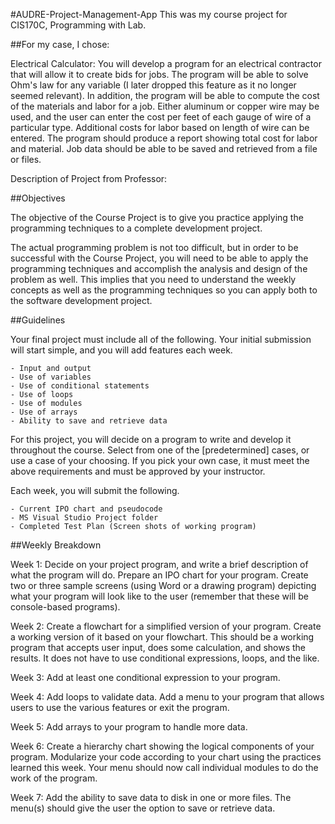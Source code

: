 #AUDRE-Project-Management-App
This was my course project for CIS170C, Programming with Lab.

##For my case, I chose:

Electrical Calculator: You will develop a program for an electrical contractor that will allow it to create bids for jobs. The program will be able to solve Ohm's law for any variable (I later dropped this feature as it no longer seemed relevant). In addition, the program will be able to compute the cost of the materials and labor for a job. Either aluminum or copper wire may be used, and the user can enter the cost per feet of each gauge of wire of a particular type. Additional costs for labor based on length of wire can be entered. The program should produce a report showing total cost for labor and material. Job data should be able to be saved and retrieved from a file or files.

Description of Project from Professor:

##Objectives

The objective of the Course Project is to give you practice applying the programming techniques to a complete development project.

The actual programming problem is not too difficult, but in order to be successful with the Course Project, you will need to be able to apply the programming techniques and accomplish the analysis and design of the problem as well. This implies that you need to understand the weekly concepts as well as the programming techniques so you can apply both to the software development project.

##Guidelines

Your final project must include all of the following. Your initial submission will start simple, and you will add features each week.

    - Input and output
    - Use of variables
    - Use of conditional statements
    - Use of loops
    - Use of modules
    - Use of arrays
    - Ability to save and retrieve data

For this project, you will decide on a program to write and develop it throughout the course. Select from one of the \[predetermined\] cases, or use a case of your choosing. If you pick your own case, it must meet the above requirements and must be approved by your instructor.

Each week, you will submit the following.

    - Current IPO chart and pseudocode
    - MS Visual Studio Project folder
    - Completed Test Plan (Screen shots of working program)

##Weekly Breakdown

Week 1: Decide on your project program, and write a brief description of what the program will do. Prepare an IPO chart for your program. Create two or three sample screens (using Word or a drawing program) depicting what your program will look like to the user (remember that these will be console-based programs).

Week 2: Create a flowchart for a simplified version of your program. Create a working version of it based on your flowchart. This should be a working program that accepts user input, does some calculation, and shows the results. It does not have to use conditional expressions, loops, and the like.

Week 3: Add at least one conditional expression to your program.

Week 4: Add loops to validate data. Add a menu to your program that allows users to use the various features or exit the program.

Week 5: Add arrays to your program to handle more data.

Week 6: Create a hierarchy chart showing the logical components of your program. Modularize your code according to your chart using the practices learned this week. Your menu should now call individual modules to do the work of the program.

Week 7: Add the ability to save data to disk in one or more files. The menu(s) should give the user the option to save or retrieve data.
